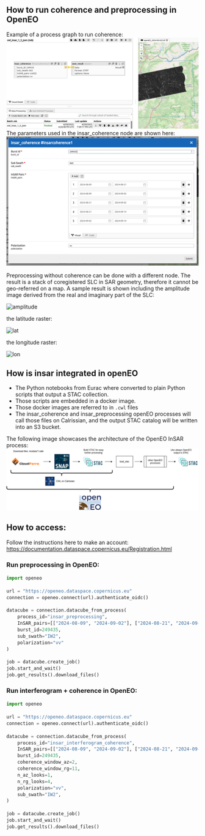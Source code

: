 ## How to run coherence and preprocessing in OpenEO

Example of a process graph to run coherence:
![image](./img/openeo_insar_coherence_in_editor.png)
The parameters used in the insar_coherence node are shown here:
![image](./img/openeo_insar_coherence_options.png)

Preprocessing without coherence can be done with a different node. The result is a stack of coregistered SLC in SAR geometry, therefore it cannot be geo-referred on a map. A sample result is shown including the amplitude image derived from the real and imaginary part of the SLC:

![amplitude](https://github.com/user-attachments/assets/e91e39c1-150a-400b-9f4a-1deec5f37016)

the latitude raster:

![lat](https://github.com/user-attachments/assets/d83434e5-3e8d-4263-a53e-8d3d0316c173)

the longitude raster:

![lon](https://github.com/user-attachments/assets/da40297a-f611-4f92-a713-87274fdbe075)


## How is insar integrated in openEO

- The Python notebooks from Eurac where converted to plain Python scripts that output a STAC collection.
- Those scripts are embedded in a docker image.
- Those docker images are referred to in `.cwl` files
- The insar_coherence and insar_preprocessing openEO processes will call those files on Calrissian, and the output STAC
  catalog will be written into an S3 bucket.

The following image showcases the architecture of the OpenEO InSAR process:
![image](./img/openeo_insar.drawio.png)

## How to access:

Follow the instructions here to make an account: https://documentation.dataspace.copernicus.eu/Registration.html

### Run preprocessing in OpenEO:

```python
import openeo

url = "https://openeo.dataspace.copernicus.eu"
connection = openeo.connect(url).authenticate_oidc()

datacube = connection.datacube_from_process(
    process_id="insar_preprocessing",
    InSAR_pairs=[["2024-08-09", "2024-09-02"], ["2024-08-21", "2024-09-02"]],
    burst_id=249435,
    sub_swath="IW2",
    polarization="vv"
)

job = datacube.create_job()
job.start_and_wait()
job.get_results().download_files()
```

### Run interferogram + coherence in OpenEO:

```python
import openeo

url = "https://openeo.dataspace.copernicus.eu"
connection = openeo.connect(url).authenticate_oidc()

datacube = connection.datacube_from_process(
    process_id="insar_interferogram_coherence",
    InSAR_pairs=[["2024-08-09", "2024-09-02"], ["2024-08-21", "2024-09-02"]],
    burst_id=249435,
    coherence_window_az=2,
    coherence_window_rg=11,
    n_az_looks=1,
    n_rg_looks=4,
    polarization="vv",
    sub_swath="IW2",
)

job = datacube.create_job()
job.start_and_wait()
job.get_results().download_files()
```
